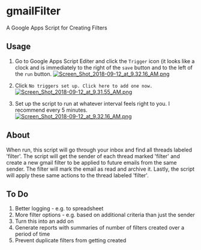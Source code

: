 # gmailFilter
A Google Apps Script for Creating Filters

## Usage
1. Go to Google Apps Script Editer and click the `Trigger` icon (it looks like a clock and is immediately to the right of the `save` button and to the left of the `run` button.
[![Screen_Shot_2018-09-12_at_9.32.16_AM.png](https://s22.postimg.cc/dvxkujnqp/Screen_Shot_2018-09-12_at_9.32.16_AM.png)](https://postimg.cc/image/ctnec04x9/)

2. Click `No triggers set up. Click here to add one now.`
[![Screen_Shot_2018-09-12_at_9.31.55_AM.png](https://s22.postimg.cc/iul39bc6p/Screen_Shot_2018-09-12_at_9.31.55_AM.png)](https://postimg.cc/image/3lv5vjii5/)

3. Set up the script to run at whatever interval feels right to you. I recommend every 5 minutes.
[![Screen_Shot_2018-09-12_at_9.32.16_AM.png](https://s22.postimg.cc/dvxkujnqp/Screen_Shot_2018-09-12_at_9.32.16_AM.png)](https://postimg.cc/image/ctnec04x9/)

## About
When run, this script will go through your inbox and find all threads labeled 'filter'.
The script will get the sender of each thread marked 'filter' and create a new gmail filter to be applied to future emails from the same sender.
The filter will mark the email as read and archive it. Lastly, the script will apply these same actions to the thread labeled 'filter'.

## To Do
1. Better logging - e.g. to spreadsheet
2. More filter options - e.g. based on additional criteria than just the sender
3. Turn this into an add on
4. Generate reports with summaries of number of filters created over a period of time
5. Prevent duplicate filters from getting created
